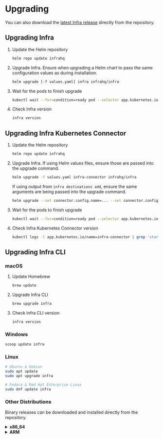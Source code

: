 # Upgrading

You can also download the [latest Infra release][1] directly from the repository.

## Upgrading Infra

1. Update the Helm repository

    ```bash
    helm repo update infrahq
    ```

2. Upgrade Infra. Ensure when upgrading a Helm chart to pass the same configuration values as during installation.

    ```bash
    helm upgrade [-f values.yaml] infra infrahq/infra
    ```

3. Wait for the pods to finish upgrade

    ```bash
    kubectl wait --for=condition=ready pod --selector app.kubernetes.io/name=infra-server
    ```

4. Check Infra version

    ```bash
    infra version
    ```

## Upgrading Infra Kubernetes Connector

1. Update the Helm repository

    ```bash
    helm repo update infrahq
    ```

2. Upgrade Infra. If using Helm values files, ensure those are passed into the upgrade command.

    ```bash
    helm upgrade -f values.yaml infra-connector infrahq/infra
    ```

    If using output from `infra destinations add`, ensure the same arguments are being passed into the upgrade command.

    ```bash
    helm upgrade --set connector.config.name=... --set connector.config.accessKey=... --set connector.config.server=... infra-connector infrahq/infra
    ```

3. Wait for the pods to finish upgrade

    ```bash
    kubectl wait --for=condition=ready pod --selector app.kubernetes.io/name=infra-connector
    ```

4. Check Infra Kubernetes Connector version

    ```bash
    kubectl logs -l app.kubernetes.io/name=infra-connector | grep 'starting infra'
    ```

## Upgrading Infra CLI

### macOS

1. Update Homebrew

    ```bash
    brew update
    ```

2. Upgrade Infra CLI

    ```bash
    brew upgrade infra
    ```

3. Check Infra CLI version

    ```bash
    infra version
    ```

### Windows

```powershell
scoop update infra
```

### Linux

```bash
# Ubuntu & Debian
sudo apt update
sudo apt upgrade infra
```

```bash
# Fedora & Red Hat Enterprise Linux
sudo dnf update infra
```

### Other Distributions

Binary releases can be downloaded and installed directly from the repository.

<details>
  <summary><strong>x86_64</strong></summary>

<!-- {x-release-please-start-version} -->
  ```bash
  LATEST=0.13.3
  curl -sSL https://github.com/infrahq/infra/releases/download/v$LATEST/infra_${LATEST}_linux_x86_64.zip
  unzip -d /usr/local/bin infra_${LATEST}_linux_x86_64.zip
  ```
<!-- {x-release-please-end} -->
</details>

<details>
  <summary><strong>ARM</strong></summary>

<!-- {x-release-please-start-version} -->
  ```bash
  LATEST=0.13.3
  curl -sSL https://github.com/infrahq/infra/releases/download/v$LATEST/infra_${LATEST}_linux_arm64.zip
  unzip -d /usr/local/bin infra_${LATEST}_linux_arm64.zip
  ```
<!-- {x-release-please-end} -->
</details>

[1]: https://github.com/infrahq/infra/releases/latest
